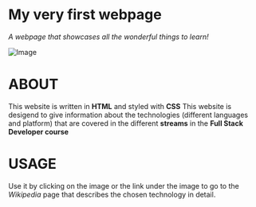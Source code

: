 # My very first webpage 
*A webpage that showcases all the wonderful things to learn!*

![Image](https://images-na.ssl-images-amazon.com/images/I/71%2BBTxFMvvL._SX425_.jpg)

# ABOUT

This website is written in **HTML** and styled with **CSS**
This website is desigend to give information about the technologies (different languages and platform)
that are covered in the different **streams** in the **Full Stack Developer course**

# USAGE
Use it by clicking on the image or the link under the image to go to the *Wikipedia* page that describes the chosen technology in detail.
